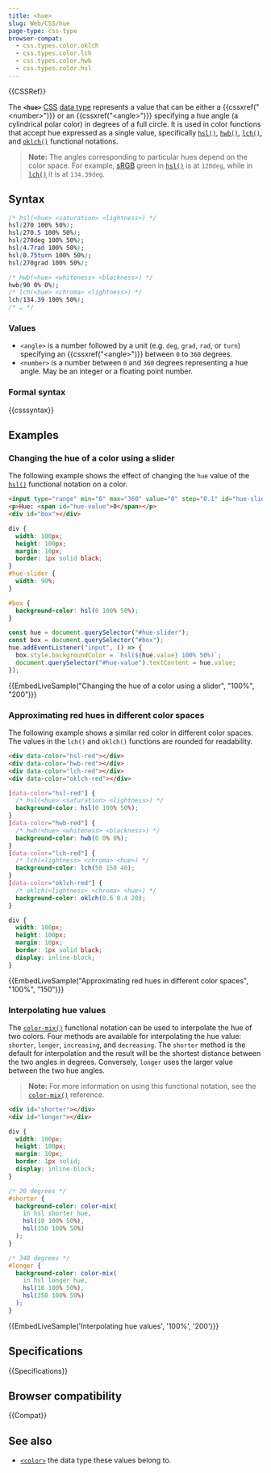 ```yaml
---
title: <hue>
slug: Web/CSS/hue
page-type: css-type
browser-compat:
  - css.types.color.oklch
  - css.types.color.lch
  - css.types.color.hwb
  - css.types.color.hsl
---
```


{{CSSRef}}

The **`<hue>`** [CSS](/en-US/docs/Web/CSS) [data type](/en-US/docs/Web/CSS/CSS_Types) represents a value that can be either a {{cssxref("&lt;number&gt;")}} or an {{cssxref("&lt;angle&gt;")}} specifying a hue angle (a cylindrical polar color) in degrees of a full circle.
It is used in color functions that accept hue expressed as a single value, specifically [`hsl()`](/en-US/docs/Web/CSS/color_value/hsl), [`hwb()`](/en-US/docs/Web/CSS/color_value/hwb), [`lch()`](/en-US/docs/Web/CSS/color_value/lch), and [`oklch()`](/en-US/docs/Web/CSS/color_value/oklch) functional notations.

> **Note:** The angles corresponding to particular hues depend on the color space.
> For example, [sRGB](https://en.wikipedia.org/wiki/SRGB) green in [`hsl()`](/en-US/docs/Web/CSS/color_value/hsl) is at `120deg`, while in [`lch()`](/en-US/docs/Web/CSS/color_value/lch) it is at `134.39deg`.

## Syntax

```css
/* hsl(<hue> <saturation> <lightness>) */
hsl(270 100% 50%);
hsl(270.5 100% 50%);
hsl(270deg 100% 50%);
hsl(4.7rad 100% 50%);
hsl(0.75turn 100% 50%);
hsl(270grad 100% 50%);

/* hwb(<hue> <whiteness> <blackness>) */
hwb(90 0% 0%);
/* lch(<hue> <chroma> <lightness>) */
lch(134.39 100% 50%);
/* … */
```

### Values

- `<angle>` is a number followed by a unit (e.g. `deg`, `grad`, `rad`, or `turn`) specifying an {{cssxref("&lt;angle&gt;")}} between `0` to `360` degrees.
- `<number>` is a number between `0` and `360` degrees representing a hue angle.
  May be an integer or a floating point number.

### Formal syntax

{{csssyntax}}

## Examples

### Changing the hue of a color using a slider

The following example shows the effect of changing the `hue` value of the [`hsl()`](/en-US/docs/Web/CSS/color_value/hsl) functional notation on a color.

```html
<input type="range" min="0" max="360" value="0" step="0.1" id="hue-slider" />
<p>Hue: <span id="hue-value">0</span></p>
<div id="box"></div>
```

```css hidden
div {
  width: 100px;
  height: 100px;
  margin: 10px;
  border: 1px solid black;
}
#hue-slider {
  width: 90%;
}
```

```css
#box {
  background-color: hsl(0 100% 50%);
}
```

```js
const hue = document.querySelector("#hue-slider");
const box = document.querySelector("#box");
hue.addEventListener("input", () => {
  box.style.backgroundColor = `hsl(${hue.value} 100% 50%)`;
  document.querySelector("#hue-value").textContent = hue.value;
});
```

{{EmbedLiveSample("Changing the hue of a color using a slider", "100%", "200")}}

### Approximating red hues in different color spaces

The following example shows a similar red color in different color spaces.
The values in the `lch()` and `oklch()` functions are rounded for readability.

```html
<div data-color="hsl-red"></div>
<div data-color="hwb-red"></div>
<div data-color="lch-red"></div>
<div data-color="oklch-red"></div>
```

```css
[data-color="hsl-red"] {
  /* hsl(<hue> <saturation> <lightness>) */
  background-color: hsl(0 100% 50%);
}
[data-color="hwb-red"] {
  /* hwb(<hue> <whiteness> <blackness>) */
  background-color: hwb(0 0% 0%);
}
[data-color="lch-red"] {
  /* lch(<lightness> <chroma> <hue>) */
  background-color: lch(50 150 40);
}
[data-color="oklch-red"] {
  /* oklch(<lightness> <chroma> <hue>) */
  background-color: oklch(0.6 0.4 20);
}
```

```css hidden
div {
  width: 100px;
  height: 100px;
  margin: 10px;
  border: 1px solid black;
  display: inline-block;
}
```

{{EmbedLiveSample("Approximating red hues in different color spaces", "100%", "150")}}

### Interpolating hue values

The [`color-mix()`](/en-US/docs/web/CSS/color_value/color-mix) functional notation can be used to interpolate the hue of two colors.
Four methods are available for interpolating the hue value: `shorter`, `longer`, `increasing`, and `decreasing`.
The `shorter` method is the default for interpolation and the result will be the shortest distance between the two angles in degrees.
Conversely, `longer` uses the larger value between the two hue angles.

> **Note:** For more information on using this functional notation, see the [`color-mix()`](/en-US/docs/Web/CSS/color_value/color-mix) reference.

```html
<div id="shorter"></div>
<div id="longer"></div>
```

```css hidden
div {
  width: 100px;
  height: 100px;
  margin: 10px;
  border: 1px solid;
  display: inline-block;
}
```

```css
/* 20 degrees */
#shorter {
  background-color: color-mix(
    in hsl shorter hue,
    hsl(10 100% 50%),
    hsl(350 100% 50%)
  );
}

/* 340 degrees */
#longer {
  background-color: color-mix(
    in hsl longer hue,
    hsl(10 100% 50%),
    hsl(350 100% 50%)
  );
}
```

{{EmbedLiveSample('Interpolating hue values', '100%', '200')}}

## Specifications

{{Specifications}}

## Browser compatibility

{{Compat}}

## See also

- [`<color>`](/en-US/docs/Web/CSS/color_value) the data type these values belong to.
